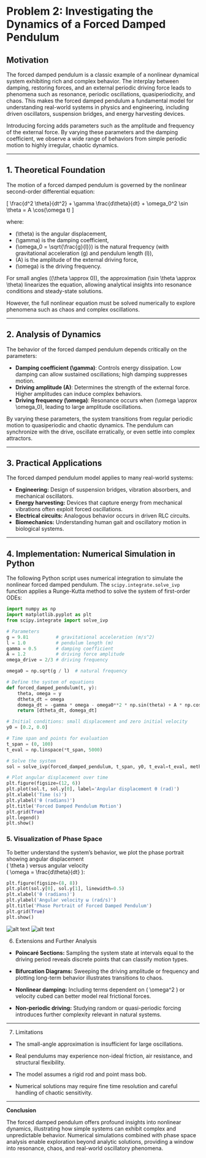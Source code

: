 # Problem 2: Investigating the Dynamics of a Forced Damped Pendulum

## Motivation

The forced damped pendulum is a classic example of a nonlinear dynamical system exhibiting rich and complex behavior. The interplay between damping, restoring forces, and an external periodic driving force leads to phenomena such as resonance, periodic oscillations, quasiperiodicity, and chaos. This makes the forced damped pendulum a fundamental model for understanding real-world systems in physics and engineering, including driven oscillators, suspension bridges, and energy harvesting devices.

Introducing forcing adds parameters such as the amplitude and frequency of the external force. By varying these parameters and the damping coefficient, we observe a wide range of behaviors from simple periodic motion to highly irregular, chaotic dynamics.

---

## 1. Theoretical Foundation

The motion of a forced damped pendulum is governed by the nonlinear second-order differential equation:

\[
\frac{d^2 \theta}{dt^2} + \gamma \frac{d\theta}{dt} + \omega_0^2 \sin \theta = A \cos(\omega t)
\]

where:

- \(\theta\) is the angular displacement,
- \(\gamma\) is the damping coefficient,
- \(\omega_0 = \sqrt{\frac{g}{l}}\) is the natural frequency (with gravitational acceleration \(g\) and pendulum length \(l\)),
- \(A\) is the amplitude of the external driving force,
- \(\omega\) is the driving frequency.

For small angles (\(\theta \approx 0\)), the approximation \(\sin \theta \approx \theta\) linearizes the equation, allowing analytical insights into resonance conditions and steady-state solutions.

However, the full nonlinear equation must be solved numerically to explore phenomena such as chaos and complex oscillations.

---

## 2. Analysis of Dynamics

The behavior of the forced damped pendulum depends critically on the parameters:

- **Damping coefficient \(\gamma\)**: Controls energy dissipation. Low damping can allow sustained oscillations; high damping suppresses motion.
- **Driving amplitude \(A\)**: Determines the strength of the external force. Higher amplitudes can induce complex behaviors.
- **Driving frequency \(\omega\)**: Resonance occurs when \(\omega \approx \omega_0\), leading to large amplitude oscillations.

By varying these parameters, the system transitions from regular periodic motion to quasiperiodic and chaotic dynamics. The pendulum can synchronize with the drive, oscillate erratically, or even settle into complex attractors.

---

## 3. Practical Applications

The forced damped pendulum model applies to many real-world systems:

- **Engineering:** Design of suspension bridges, vibration absorbers, and mechanical oscillators.
- **Energy harvesting:** Devices that capture energy from mechanical vibrations often exploit forced oscillations.
- **Electrical circuits:** Analogous behavior occurs in driven RLC circuits.
- **Biomechanics:** Understanding human gait and oscillatory motion in biological systems.

---

## 4. Implementation: Numerical Simulation in Python

The following Python script uses numerical integration to simulate the nonlinear forced damped pendulum. The `scipy.integrate.solve_ivp` function applies a Runge-Kutta method to solve the system of first-order ODEs:

```python
import numpy as np
import matplotlib.pyplot as plt
from scipy.integrate import solve_ivp

# Parameters
g = 9.81          # gravitational acceleration (m/s^2)
l = 1.0           # pendulum length (m)
gamma = 0.5       # damping coefficient
A = 1.2           # driving force amplitude
omega_drive = 2/3 # driving frequency

omega0 = np.sqrt(g / l)  # natural frequency

# Define the system of equations
def forced_damped_pendulum(t, y):
    theta, omega = y
    dtheta_dt = omega
    domega_dt = -gamma * omega - omega0**2 * np.sin(theta) + A * np.cos(omega_drive * t)
    return [dtheta_dt, domega_dt]

# Initial conditions: small displacement and zero initial velocity
y0 = [0.2, 0.0]

# Time span and points for evaluation
t_span = (0, 100)
t_eval = np.linspace(*t_span, 5000)

# Solve the system
sol = solve_ivp(forced_damped_pendulum, t_span, y0, t_eval=t_eval, method='RK45')

# Plot angular displacement over time
plt.figure(figsize=(12, 6))
plt.plot(sol.t, sol.y[0], label='Angular displacement θ (rad)')
plt.xlabel('Time (s)')
plt.ylabel('θ (radians)')
plt.title('Forced Damped Pendulum Motion')
plt.grid(True)
plt.legend()
plt.show()
```
### 5. Visualization of Phase Space

To better understand the system’s behavior, we plot the phase portrait showing angular displacement  
\( \theta \) versus angular velocity  
\( \omega = \frac{d\theta}{dt} \):

```python
plt.figure(figsize=(8, 8))
plt.plot(sol.y[0], sol.y[1], linewidth=0.5)
plt.xlabel('θ (radians)')
plt.ylabel('Angular velocity ω (rad/s)')
plt.title('Phase Portrait of Forced Damped Pendulum')
plt.grid(True)
plt.show()
```
![alt text](Figure_2-1.png)
![alt text](Figure_3.png)

6. Extensions and Further Analysis

- **Poincaré Sections:** Sampling the system state at intervals equal to the driving period reveals discrete points that can classify motion types.

- **Bifurcation Diagrams:** Sweeping the driving amplitude or frequency and plotting long-term behavior illustrates transitions to chaos.

- **Nonlinear damping:** Including terms dependent on \( \omega^2 \) or velocity cubed can better model real frictional forces.

- **Non-periodic driving:** Studying random or quasi-periodic forcing introduces further complexity relevant in natural systems.

---

7. Limitations

- The small-angle approximation is insufficient for large oscillations.

- Real pendulums may experience non-ideal friction, air resistance, and structural flexibility.

- The model assumes a rigid rod and point mass bob.

- Numerical solutions may require fine time resolution and careful handling of chaotic sensitivity.

---

**Conclusion**

The forced damped pendulum offers profound insights into nonlinear dynamics, illustrating how simple systems can exhibit complex and unpredictable behavior. Numerical simulations combined with phase space analysis enable exploration beyond analytic solutions, providing a window into resonance, chaos, and real-world oscillatory phenomena.
